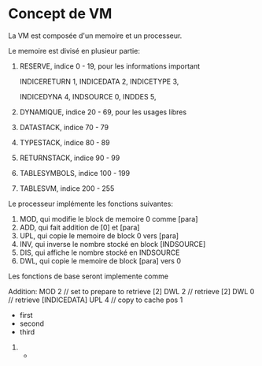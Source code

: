 # Concept de VM

La VM est composée d'un memoire et un processeur.

Le memoire est divisé en plusieur partie:

1. RESERVE, indice 0 - 19, pour les informations important
    
    INDICERETURN 1, INDICEDATA 2, INDICETYPE 3,

    INDICEDYNA 4,
    INDSOURCE 0, INDDES 5,
2. DYNAMIQUE, indice 20 - 69, pour les usages libres
3. DATASTACK, indice 70 - 79
4. TYPESTACK, indice 80 - 89
5. RETURNSTACK, indice 90 - 99
6. TABLESYMBOLS, indice 100 - 199
7. TABLESVM, indice 200 - 255

Le processeur implémente les fonctions suivantes:

1. MOD, qui modifie le block de memoire 0 comme [para]
2. ADD, qui fait addition de [0] et [para]
3. UPL, qui copie le memoire de block 0 vers [para]
4. INV, qui inverse le nombre stocké en block [INDSOURCE]
5. DIS, qui affiche le nombre stocké en INDSOURCE
6. DWL, qui copie le memoire de block [para] vers 0

Les fonctions de base seront implemente comme

Addition:
MOD 2 // set to prepare to retrieve [2]
DWL 2 // retrieve [2]
DWL 0 // retrieve [INDICEDATA]
UPL 4 // copy to cache pos 1

- first
- second
- third

1. -
